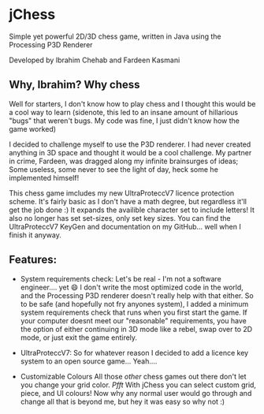 # jChess
Simple yet powerful 2D/3D chess game, written in Java using the Processing P3D Renderer

Developed by Ibrahim Chehab and Fardeen Kasmani

## Why, Ibrahim? Why chess
Well for starters, I don't know how to play chess and I thought this would be a cool way to learn (sidenote, this led to an insane amount of hillarious "bugs" that weren't bugs. My code was fine, I just didn't know how the game worked)

I decided to challenge myself to use the P3D renderer. I had never created anything in 3D space and thought it would be a cool challenge. My partner in crime, Fardeen, was dragged along my infinite brainsurges of ideas; Some useless, some never to see the light of day, heck some he implemented himself!

This chess game imcludes my new UltraProteccV7 licence protection scheme. It's fairly basic as I don't have a math degree, but regardless it'll get the job done :) It expands the availible character set to include letters! It also no longer has set set-sizes, only set key sizes. You can find the UltraProteccV7 KeyGen and documentation on my GitHub... well when I finish it anyway. 

## Features:

- System requirements check:
  Let's be real - I'm not a software engineer.... yet 😄 I don't write the most optimized code in the world, and the Processing P3D renderer doesn't really help with that either. So to be safe (and hopefully not fry anyones system), I added a minimum system requirements check that runs when you first start the game. If your computer doesnt meet our "reasonable" requirements, you have the option of either continuing in 3D mode like a rebel, swap over to 2D mode, or just exit the game entirely. 
  
 - UltraProteccV7:
  So for whatever reason I decided to add a licence key system to an open source game... Yeah....
  
 - Customizable Colours
  All those *other* chess games out there don't let you change your grid color. *Pfft* With jChess you can select custom grid, piece, and UI colours! Now why any normal user would go through and change all that is beyond me, but hey it was easy so why not :)
